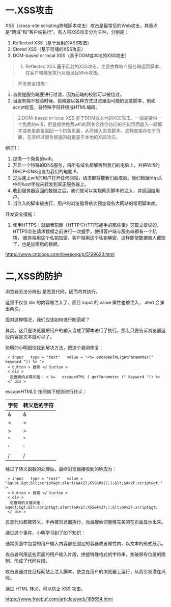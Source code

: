 # 一.XSS攻击

XSS（cross-site scripting跨域脚本攻击）攻击是最常见的Web攻击，其重点是“跨域”和“客户端执行”。有人将XSS攻击分为三种，分别是：

1. Reflected XSS（基于反射的XSS攻击）
2. Stored XSS（基于存储的XSS攻击）
3. DOM-based or local XSS（基于DOM或本地的XSS攻击）

> 1. Reflected XSS
基于反射的XSS攻击，主要依靠站点服务端返回脚本，在客户端触发执行从而发起Web攻击。

> 开发安全措施：
1. 首要是服务端要进行过滤，因为前端的校验可以被绕过。
2. 当服务端不校验时候，前端要以各种方式过滤里面可能的恶意脚本，例如script标签，将特殊字符转换成HTML编码。

> 2.DOM-based or local XSS
基于DOM或本地的XSS攻击。一般是提供一个免费的wifi，但是提供免费wifi的网关会往你访问的任何页面插入一段脚本或者是直接返回一个钓鱼页面，从而植入恶意脚本。这种直接存在于页面，无须经过服务器返回就是基于本地的XSS攻击。

例子1：

1. 提供一个免费的wifi。
1. 开启一个特殊的DNS服务，将所有域名都解析到我们的电脑上，并把Wifi的DHCP-DNS设置为我们的电脑IP。
2. 之后连上wifi的用户打开任何网站，请求都将被我们截取到。我们根据http头中的host字段来转发到真正服务器上。
3. 收到服务器返回的数据之后，我们就可以实现网页脚本的注入，并返回给用户。
4. 当注入的脚本被执行，用户的浏览器将依次预加载各大网站的常用脚本库。

开发安全措施：

1. 使用HTTPS！就跟我前面《HTTP与HTTPS握手的那些事》这篇文章说的，
HTTPS会在请求数据之前进行一次握手，使得客户端与服务端都有一个私钥，
服务端用这个私钥加密，客户端用这个私钥解密，这样即使数据被人截取了，也是加密后的数据。



https://www.cnblogs.com/lovesong/p/5199623.html

# 二,XSS的防护

浏览器无法分辨出 <script>alert('XSS');</script> 是恶意代码，因而将其执行。

这里不仅仅 div 的内容被注入了，而且 input 的 value 属性也被注入， alert 会弹出两次。

面对这种情况，我们应该如何进行防范呢？

其实，这只是浏览器把用户的输入当成了脚本进行了执行。那么只要告诉浏览器这段内容是文本就可以了。

聪明的小明很快找到解决方法，把这个漏洞修复：
```
 < input   type = "text"   value = "<%= escapeHTML(getParameter("  keyword ")) %> ">
 < button > 搜索 </ button > 
 < div > 
  您搜索的关键词是： < %=   escapeHTML ( getParameter (" keyword ")) %> 
 </ div > 
 ```
escapeHTML() 按照如下规则进行转义：

|字符|转义后的字符| 
|-|-| 
|&|&amp;| 
|<|&lt;| 
|>|&gt;| 
|"|&quot;| 
|'|&#x27;| 
|/|&#x2F;|

经过了转义函数的处理后，最终浏览器接收到的响应为：
```
 < input   type = "text"   value = "&quot;&gt;&lt;script&gt;alert(&#x27;XSS&#x27;);&lt;&#x2F;script&gt;" > 
 < button > 搜索 </ button > 
 < div > 
  您搜索的关键词是：&quot;&gt;&lt;script&gt;alert(&#x27;XSS&#x27;);&lt;&#x2F;script&gt;
 </ div > 
 ```
恶意代码都被转义，不再被浏览器执行，而且搜索词能够完美的在页面显示出来。

通过这个事件，小明学习到了如下知识：

通常页面中包含的用户输入内容都在固定的容器或者属性内，以文本的形式展示。

攻击者利用这些页面的用户输入片段，拼接特殊格式的字符串，突破原有位置的限制，形成了代码片段。

攻击者通过在目标网站上注入脚本，使之在用户的浏览器上运行，从而引发潜在风险。

通过 HTML 转义，可以防止 XSS 攻击。 

https://www.freebuf.com/articles/web/185654.html

